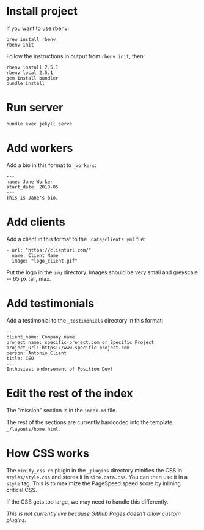 # Install project

If you want to use rbenv:

```
brew install rbenv
rbenv init
```

Follow the instructions in output from `rbenv init`, then:

```
rbenv install 2.5.1
rbenv local 2.5.1
gem install bundler
bundle install
```

# Run server

```
bundle exec jekyll serve
```

# Add workers

Add a bio in this format to `_workers`:

```
---
name: Jane Worker
start_date: 2018-05
---
This is Jane's bio.
```

# Add clients

Add a client in this format to the `_data/clients.yml` file:

```
- url: "https://clienturl.com/"
  name: Client Name
  image: "logo_client.gif"
```

Put the logo in the `img` directory. Images should be very small and greyscale -- 65 px tall, max.

# Add testimonials

Add a testimonial to the `_testimonials` directory in this format:

```
---
client_name: Company name
project_name: specific-project.com or Specific Project
project_url: https://www.specific-project.com
person: Antonio Client
title: CEO
---
Enthusiast endorsement of Position Dev!
```

# Edit the rest of the index

The "mission" section is in the `index.md` file.

The rest of the sections are currently hardcoded into the template, `_/layouts/home.html`.

# How CSS works

The `minify_css.rb` plugin in the `_plugins` directory minifies the CSS in `styles/style.css` and stores it in `site.data.css`. You can then use it in a `style` tag. This is to maximize the PageSpeed speed score by inlining critical CSS.

If the CSS gets too large, we may need to handle this differently.

*This is not currently live because Github Pages doesn't allow custom plugins.*
